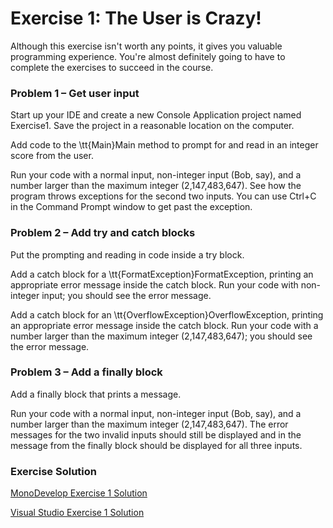 # Exercise 1: The User is Crazy!

Although this exercise isn't worth any points, it gives you valuable programming experience. You're almost definitely going to have to complete the exercises to succeed in the course.

### Problem 1 – Get user input

Start up your IDE and create a new Console Application project named Exercise1. Save the project in a reasonable location on the computer.

Add code to the \tt{Main}Main method to prompt for and read in an integer score from the user.

Run your code with a normal input, non-integer input (Bob, say), and a number larger than the maximum integer (2,147,483,647). See how the program throws exceptions for the second two inputs. You can use Ctrl+C in the Command Prompt window to get past the exception.

### Problem 2 – Add try and catch blocks

Put the prompting and reading in code inside a try block.

Add a catch block for a \tt{FormatException}FormatException, printing an appropriate error message inside the catch block. Run your code with non-integer input; you should see the error message.

Add a catch block for an \tt{OverflowException}OverflowException, printing an appropriate error message inside the catch block. Run your code with a number larger than the maximum integer (2,147,483,647); you should see the error message.

### Problem 3 – Add a finally block

Add a finally block that prints a message.

Run your code with a normal input, non-integer input (Bob, say), and a number larger than the maximum integer (2,147,483,647). The error messages for the two invalid inputs should still be displayed and in the message from the finally block should be displayed for all three inputs.

### Exercise Solution

[MonoDevelop Exercise 1 Solution](https://d3c33hcgiwev3.cloudfront.net/_a78ea3d55af0b05ccbc981c5a89e3d00_1-2-MonoDevelop-Exercise-1-Solution.zip?Expires=1643068800&Signature=ZY~XwDaavhiD8BHOZw5v-QQ7b4q0Hz0ZwO9VGpoTOFejpCvjPiPFoScC6Newg7g1Y9EmhVLHEt83R-xqIHLcCM-KZHMMX4XmPS~lL79rvmKlkXeH-7IsHM6XFkWNYbHL7Gsoja34owrp0FcUDH4G-LTvD2Z8Sgj2AmMBoP8ln~c_&Key-Pair-Id=APKAJLTNE6QMUY6HBC5A)

[Visual Studio Exercise 1 Solution](https://d3c33hcgiwev3.cloudfront.net/_07be70ecc3ae0515383d39810101636f_1-2-Visual-Studio-Exercise-1-Solution.zip?Expires=1643068800&Signature=bbuV6ZNkmv8leJgFVSWeo7bB2rJOBX6hYuAH9qwZAcQOh9y29S3fqq3CtQf1a6lhK6alWvxNcfvSEr6dVvDQDa7RQT~gYgssMqt-bPRGLg0UErqJvAGJT4AuDmJZKTa7cmdzrxUZZIwNPhs4EpTFI8sAILDiWksxxcKraRJTo9k_&Key-Pair-Id=APKAJLTNE6QMUY6HBC5A)
